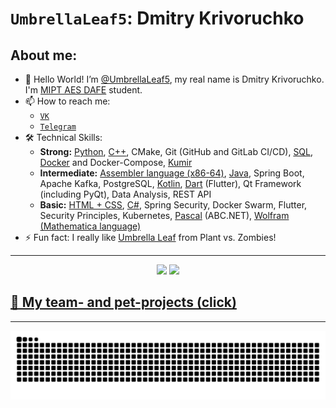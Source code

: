 # `UmbrellaLeaf5`: Dmitry Krivoruchko

## About me:

- 🌴 Hello World! I’m [@UmbrellaLeaf5](https://github.com/UmbrellaLeaf5), my real name is Dmitry Krivoruchko. I'm [MIPT AES DAFE](https://mipt-rse.ru) student.
- 📫 How to reach me:
  - [`VK`](https://vk.com/kdi_umb)
  - [`Telegram`](https://t.me/kdi_umb)
- 🛠️ Technical Skills:
  - **Strong:** [Python](https://github.com/UmbrellaLeaf5/Python), [C++](https://github.com/UmbrellaLeaf5/Cpp), CMake, Git (GitHub and GitLab CI/CD), [SQL](https://github.com/UmbrellaLeaf5/SQL), [Docker](https://github.com/UmbrellaLeaf5/Docker) and Docker-Compose, [Kumir](https://github.com/UmbrellaLeaf5/Kumir)
  - **Intermediate:** [Assembler language (x86-64)](https://github.com/UmbrellaLeaf5/ASM), [Java](https://github.com/UmbrellaLeaf5/Java), Spring Boot, Apache Kafka, PostgreSQL, [Kotlin](https://github.com/UmbrellaLeaf5/Kotlin), [Dart](https://github.com/UmbrellaLeaf5/Dart) (Flutter), Qt Framework (including PyQt), Data Analysis, REST API
  - **Basic:** [HTML + CSS](https://github.com/UmbrellaLeaf5/Html), [C#](https://github.com/UmbrellaLeaf5/Csharp), Spring Security, Docker Swarm, Flutter, Security Principles, Kubernetes, [Pascal](https://github.com/UmbrellaLeaf5/Pascal) (ABC.NET), [Wolfram (Mathematica language)](https://github.com/UmbrellaLeaf5/Wolfram)
- ⚡ Fun fact: I really like [Umbrella Leaf](https://vk.com/umbrella_leaf) from Plant vs. Zombies!

<hr></hr>

<div align="center">
  <!-- Stats: -->
  <img src="https://github-readme-stats.vercel.app/api?username=UmbrellaLeaf5&&show_icons=true&&show=reviews,discussions_started,discussions_answered,prs_merged,prs_merged_percentage&&theme=dark" height="250">

  <!-- Umbrella Leaf from PvZ (fan .gif): -->
  <img src="https://static.wikia.nocookie.net/pvzcc/images/3/3b/Ezgif.com-video-to-gif-converter.gif/revision/latest?cb=20231227060849" height="250">
</div>

<!-- <hr></hr> -->

## [🚀 My team- and pet-projects (click)](./projects.md)

<hr></hr>

<!-- ## Snake time! -->

<div align="center">
  <img src="https://github.com/UmbrellaLeaf5/UmbrellaLeaf5/blob/output/snake.svg">
</div>

